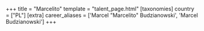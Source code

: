 +++
title = "Marcelito"
template = "talent_page.html"
[taxonomies]
country = ["PL"]
[extra]
career_aliases = ['Marcel "Marcelito" Budzianowski', 'Marcel Budzianowski']
+++
